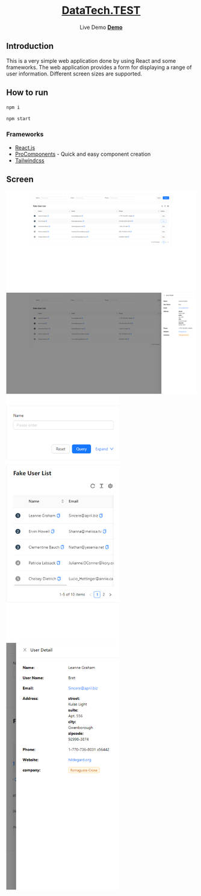 <a href="https://data-tech-test.vercel.app/">
  <h1 align="center">DataTech.TEST</h1>
</a>

<p align="center">
  Live Demo <a href="https://data-tech-test.vercel.app/"><strong>Demo</strong></a>
</p>

## Introduction

This is a very simple web application done by using React and some frameworks. The web application provides a form for displaying a range of user information. Different screen sizes are supported.

## How to run

```bash
npm i
```

```bash
npm start
```

### Frameworks

- [React.js](https://react.dev/)
- [ProComponents](https://procomponents.ant.design/) - Quick and easy component creation
- [Tailwindcss](https://tailwindcss.com/)

## Screen

<img alt="Precedent – Building blocks for your Next project" src="demo/1.png" >

<img alt="Precedent – Building blocks for your Next project" src="demo/2.png" >

<img alt="Precedent – Building blocks for your Next project" src="demo/3.png" width="300">

<img alt="Precedent – Building blocks for your Next project" src="demo/4.png" width="300">
